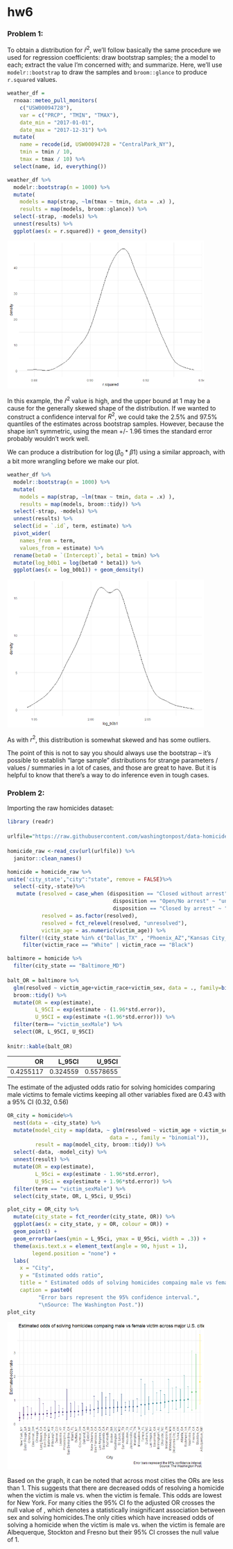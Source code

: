 hw6
================

### Problem 1:

To obtain a distribution for $\hat{r}^2$, we’ll follow basically the
same procedure we used for regression coefficients: draw bootstrap
samples; the a model to each; extract the value I’m concerned with; and
summarize. Here, we’ll use `modelr::bootstrap` to draw the samples and
`broom::glance` to produce `r.squared` values.

``` r
weather_df = 
  rnoaa::meteo_pull_monitors(
    c("USW00094728"),
    var = c("PRCP", "TMIN", "TMAX"), 
    date_min = "2017-01-01",
    date_max = "2017-12-31") %>%
  mutate(
    name = recode(id, USW00094728 = "CentralPark_NY"),
    tmin = tmin / 10,
    tmax = tmax / 10) %>%
  select(name, id, everything())
```

``` r
weather_df %>% 
  modelr::bootstrap(n = 1000) %>% 
  mutate(
    models = map(strap, ~lm(tmax ~ tmin, data = .x) ),
    results = map(models, broom::glance)) %>% 
  select(-strap, -models) %>% 
  unnest(results) %>% 
  ggplot(aes(x = r.squared)) + geom_density()
```

<img src="p8105_hw6_rp3022_files/figure-gfm/unnamed-chunk-1-1.png" width="90%" />

In this example, the $\hat{r}^2$ value is high, and the upper bound at 1
may be a cause for the generally skewed shape of the distribution. If we
wanted to construct a confidence interval for $R^2$, we could take the
2.5% and 97.5% quantiles of the estimates across bootstrap samples.
However, because the shape isn’t symmetric, using the mean +/- 1.96
times the standard error probably wouldn’t work well.

We can produce a distribution for $\log(\beta_0 * \beta1)$ using a
similar approach, with a bit more wrangling before we make our plot.

``` r
weather_df %>% 
  modelr::bootstrap(n = 1000) %>% 
  mutate(
    models = map(strap, ~lm(tmax ~ tmin, data = .x) ),
    results = map(models, broom::tidy)) %>% 
  select(-strap, -models) %>% 
  unnest(results) %>% 
  select(id = `.id`, term, estimate) %>% 
  pivot_wider(
    names_from = term, 
    values_from = estimate) %>% 
  rename(beta0 = `(Intercept)`, beta1 = tmin) %>% 
  mutate(log_b0b1 = log(beta0 * beta1)) %>% 
  ggplot(aes(x = log_b0b1)) + geom_density()
```

<img src="p8105_hw6_rp3022_files/figure-gfm/unnamed-chunk-2-1.png" width="90%" />

As with $r^2$, this distribution is somewhat skewed and has some
outliers.

The point of this is not to say you should always use the bootstrap –
it’s possible to establish “large sample” distributions for strange
parameters / values / summaries in a lot of cases, and those are great
to have. But it is helpful to know that there’s a way to do inference
even in tough cases.

### Problem 2:

Importing the raw homicides dataset:

``` r
library (readr)

urlfile="https://raw.githubusercontent.com/washingtonpost/data-homicides/master/homicide-data.csv"

homicide_raw <-read_csv(url(urlfile)) %>% 
  janitor::clean_names()
```

``` r
homicide = homicide_raw %>%
unite('city_state',"city":"state", remove = FALSE)%>%
  select(-city,-state)%>%
   mutate (resolved = case_when (disposition == "Closed without arrest" ~ "unresolved", 
                                  disposition == "Open/No arrest" ~ "unresolved", 
                                  disposition == "Closed by arrest" ~ "resolved"),
           resolved = as.factor(resolved),
           resolved = fct_relevel(resolved, "unresolved"),
           victim_age = as.numeric(victim_age)) %>%
    filter(!(city_state %in% c("Dallas_TX" , "Phoenix_AZ","Kansas City_MO",  "Tulsa_AL"))) %>% 
     filter(victim_race == "White" | victim_race == "Black")
```

``` r
baltimore = homicide %>%
  filter(city_state == "Baltimore_MD")

balt_OR = baltimore %>% 
  glm(resolved ~ victim_age+victim_race+victim_sex, data = ., family=binomial()) %>% 
  broom::tidy() %>% 
  mutate(OR = exp(estimate),
         L_95CI = exp(estimate - (1.96*std.error)),
         U_95CI = exp(estimate +(1.96*std.error))) %>% 
  filter(term== "victim_sexMale") %>% 
  select(OR, L_95CI, U_95CI)

knitr::kable(balt_OR)
```

|        OR |   L_95CI |    U_95CI |
|----------:|---------:|----------:|
| 0.4255117 | 0.324559 | 0.5578655 |

The estimate of the adjusted odds ratio for solving homicides comparing
male victims to female victims keeping all other variables fixed are
0.43 with a 95% CI (0.32, 0.56)

``` r
OR_city = homicide%>% 
  nest(data = -city_state) %>% 
  mutate(model_city = map(data, ~ glm(resolved ~ victim_age + victim_sex + victim_race, 
                                 data = ., family = "binomial")), 
         result = map(model_city, broom::tidy)) %>% 
  select(-data, -model_city) %>% 
  unnest(result) %>% 
  mutate(OR = exp(estimate),
         L_95ci = exp(estimate - 1.96*std.error),
         U_95ci = exp(estimate + 1.96*std.error)) %>% 
  filter(term == "victim_sexMale") %>% 
  select(city_state, OR, L_95ci, U_95ci)
```

``` r
plot_city = OR_city %>% 
  mutate(city_state = fct_reorder(city_state, OR)) %>% 
  ggplot(aes(x = city_state, y = OR, colour = OR)) + 
  geom_point() + 
  geom_errorbar(aes(ymin = L_95ci, ymax = U_95ci, width = .3)) + 
  theme(axis.text.x = element_text(angle = 90, hjust = 1), 
        legend.position = "none") + 
  labs(
    x = "City",
    y = "Estimated odds ratio",
    title = " Estimated odds of solving homicides compaing male vs female victim across major U.S. cities, 2007-2017",
    caption = paste0(
          "Error bars represent the 95% confidence interval.",
          "\nSource: The Washington Post."))
plot_city
```

<img src="p8105_hw6_rp3022_files/figure-gfm/unnamed-chunk-7-1.png" width="90%" />

Based on the graph, it can be noted that across most cities the ORs are
less than 1. This suggests that there are decreased odds of resolving a
homicide when the victim is male vs. when the victim is female. This
odds are lowest for New York. For many cities the 95% CI fo the adjusted
OR crosses the null value of , which denotes a statistically
insignificant association between sex and solving homicides.The only
cities which have increased odds of solving a homicide when the victim
is male vs. when the victim is female are Albequerque, Stockton and
Fresno but their 95% CI crosses the null value of 1.

